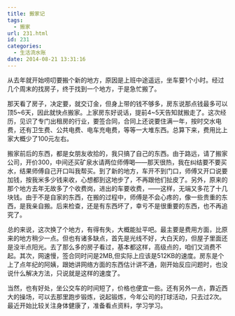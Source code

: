 ```yaml
---
title: 搬家记
tags:
  - 搬家
url: 231.html
id: 231
categories:
  - 生活流水账
date: 2014-08-21 13:31:16
---
```


从去年就开始唠叨要搬个新的地方，原因是上班中途遥远，坐车要1个小时。经过几个周末的找房子，终于找到一个地方，于是急忙搬了。 

那天看了房子，决定要，就交订金，但身上带的钱不够多，房东说那点钱最多可以顶5~6天，因此就快点搬家。上家房东好说话，提前4~5天告知就搬走了。这次经历，见识了专门出租房的行业，要签合同，合同上还说要住满一年，按时交水电费，还有卫生费、公共电费、电车充电费，等等一大堆东西。总算下来，费用比上家大概少了100元左右。
<!-- more -->
搬家前后的东西，都是女朋友收拾的，我只搞了自己的东西。由于路远，请了搬家公司，开价300，中间还买矿泉水请两位师傅喝——那天很热，我在纠结要不要买水，结果师傅自己开口叫我帮买。到了新的地方，车开不到门口，师傅又开口说要加钱，按我米多少钱来收，心想都到这地步了，不再跟他们扯皮了。另外，原来的那个地方去年无故多了个收费岗，进出的车要收费，——这样，无端又多花了十几块钱。由于不是自家的东西，在搬的过程中，师傅是不会心疼的，像一些贵重的东西，是我亲自搬。后来检查，还是有东西坏了，幸亏不是很重要的东西，也不再追究了。 

总的来说，这次换了个地方，有得有失，大概能扯平吧。最主要是费用方面，比原来的地方稍少一点。但也有诸多缺点，首先是光线不好，大白天的，但屋子里面还是没半点阳光。去了那么多的房子看过，基本都这样，高级点的，咱们又消费不起。其次，网速慢，签合同时问是2MB,但实际上应该是512KB的速度。房东是个上了点年纪的阿姨，跟她讲网络方面的东西估计讲不通，刚开始反应问题时，也没说什么解决方法，只说就是这样的速度了。 

当然，也有好处，坐公交车的时间短了，价格也便宜一些。还有另外一点，靠近西大的操场，可以去那里跑步锻炼，说起锻炼，今年公司的打球活动，只去过2次。最近开始比较关注身体健康了，准备看点资料，学习学习。
